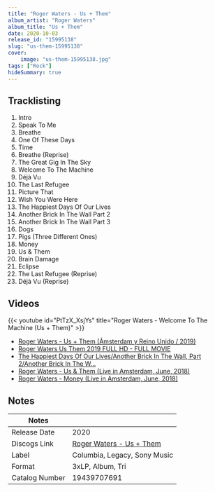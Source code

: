 ```yaml
---
title: "Roger Waters - Us + Them"
album_artist: "Roger Waters"
album_title: "Us + Them"
date: 2020-10-03
release_id: "15995138"
slug: "us-them-15995138"
cover:
    image: "us-them-15995138.jpg"
tags: ["Rock"]
hideSummary: true
---
```


## Tracklisting
1. Intro
2. Speak To Me
3. Breathe
4. One Of These Days
5. Time
6. Breathe (Reprise)
7. The Great Gig In The Sky
8. Welcome To The Machine
9. Déjà Vu
10. The Last Refugee
11. Picture That
12. Wish You Were Here
13. The Happiest Days Of Our Lives
14. Another Brick In The Wall Part 2
15. Another Brick In The Wall Part 3
16. Dogs
17. Pigs (Three Different Ones)
18. Money
19. Us & Them
20. Brain Damage
21. Eclipse
22. The Last Refugee (Reprise)
23. Déjà Vu (Reprise)

## Videos
{{< youtube id="PtTzX_XsjYs" title="Roger Waters - Welcome To The Machine (Us + Them)" >}}
- [Roger Waters - Us + Them (Ámsterdam y Reino Unido / 2019)](https://www.youtube.com/watch?v=UvKjsKteoko)
- [Roger Waters Us Them 2019 FULL HD -   FULL MOVIE](https://www.youtube.com/watch?v=dhkf_b1RD2E)
- [The Happiest Days Of Our Lives/Another Brick In The Wall, Part 2/Another Brick In The W...](https://www.youtube.com/watch?v=gV0_C4dN-kk)
- [Roger Waters - Us & Them (Live in Amsterdam, June, 2018)](https://www.youtube.com/watch?v=O7w765-TbjY)
- [Roger Waters - Money (Live in Amsterdam, June, 2018)](https://www.youtube.com/watch?v=LnRXVt1UFrQ)

## Notes

| Notes          |             |
| ---------------| ----------- |
| Release Date   | 2020 |
| Discogs Link   | [Roger Waters - Us + Them](https://www.discogs.com/release/15995138) |
| Label          | Columbia, Legacy, Sony Music |
| Format         | 3xLP, Album, Tri |
| Catalog Number | 19439707691 |

